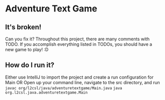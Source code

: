 # Adventure Text Game

## It's broken!
Can you fix it? Throughout this project, there are many comments with TODO. If you accomplish everything listed in TODOs, you should have a new game to play! :D

## How do I run it?
Either use IntelliJ to import the project and create a run configuration for Main
OR
Open up your command line, navigate to the src directory, and run
`javac org/l2csl/java/adventuretextgame/Main.java`
`java org.l2csl.java.adventuretextgame.Main`
